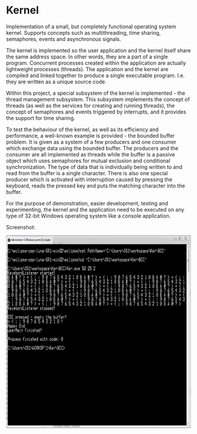 # Kernel
Implementation of a small, but completely functional operating system kernel. Supports concepts such as multithreading, time sharing, semaphores, events and asynchronous signals.

The kernel is implemented so the user application and the kernel itself share the same address space. In other words, they are a part of a single program. Concurrent processes created within the application are actually lightweight processes (threads). The application and the kernel are compiled and linked together to produce a single executable program. I.e. they are written as a unique source code.

Within this project, a special subsystem of the kernel is implemented - the thread management subsystem. This subsystem implements the concept of threads (as well as the services for creating and running threads), the concept of semaphores and events triggered by interrupts, and it provides the support for time sharing.

To test the behaviour of the kernel, as well as its efficiency and performance, a well-known example is provided - the bounded buffer problem. It is given as a system of a few producers and one consumer which exchange data using the bounded buffer. The producers and the consumer are all implemented as threads while the buffer is a passive object which uses semaphores for mutual exclusion and conditional synchronization. The type of data that is individually being written to and read from the buffer is a single character. There is also one special producer which is activated with interruption caused by pressing the keyboard, reads the pressed key and puts the matching character into the buffer.

For the purpose of demonstration, easier development, testing and experimenting, the kernel and the application need to be executed on any type of 32-bit Windows operating system like a console application.

Screenshot:

<img src="sample.png" width=874 height=524>
